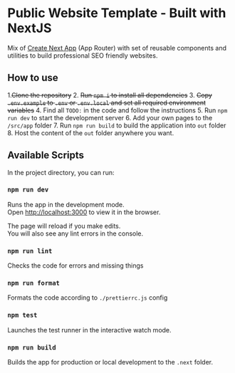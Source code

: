 # Public Website Template - Built with NextJS

Mix of [Create Next App](https://nextjs.org/docs/pages/api-reference/create-next-app) (App Router) with set of reusable components and utilities to build professional SEO friendly websites.

## How to use

1.~~Clone the repository~~ 2. ~~Run `npm i` to install all dependencies~~ 3. ~~Copy `.env.example` to `.env` or `.env.local` and set all required environment variables~~ 4. Find all `TODO:` in the code and follow the instructions 5. Run `npm run dev` to start the development server 6. Add your own pages to the `/src/app` folder 7. Run `npm run build` to build the application into `out` folder 8. Host the content of the `out` folder anywhere you want.

## Available Scripts

In the project directory, you can run:

### `npm run dev`

Runs the app in the development mode.<br />
Open [http://localhost:3000](http://localhost:3000) to view it in the browser.

The page will reload if you make edits.<br />
You will also see any lint errors in the console.

### `npm run lint`

Checks the code for errors and missing things

### `npm run format`

Formats the code according to `./prettierrc.js` config

### `npm test`

Launches the test runner in the interactive watch mode.<br />

### `npm run build`

Builds the app for production or local development to the `.next` folder.<br />
